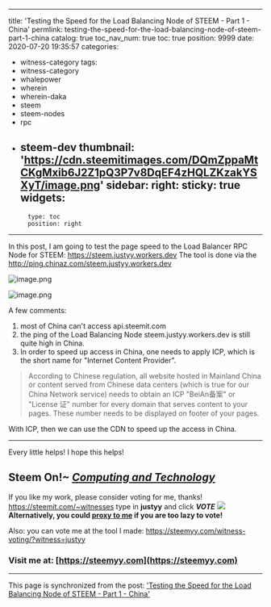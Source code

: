 
---
title: 'Testing the Speed for the Load Balancing Node of STEEM - Part 1 - China'
permlink: testing-the-speed-for-the-load-balancing-node-of-steem-part-1-china
catalog: true
toc_nav_num: true
toc: true
position: 9999
date: 2020-07-20 19:35:57
categories:
- witness-category
tags:
- witness-category
- whalepower
- wherein
- wherein-daka
- steem
- steem-nodes
- rpc
- steem-dev
thumbnail: 'https://cdn.steemitimages.com/DQmZppaMtCKgMxib6J2Z1pQ3P7v8DqEF4zHQLZKzakYSXyT/image.png'
sidebar:
    right:
        sticky: true
widgets:
    -
        type: toc
        position: right
---


In this post, I am going to test the page speed to the Load Balancer RPC Node for STEEM:  https://steem.justyy.workers.dev  The tool is done via the http://ping.chinaz.com/steem.justyy.workers.dev


![image.png](https://cdn.steemitimages.com/DQmZppaMtCKgMxib6J2Z1pQ3P7v8DqEF4zHQLZKzakYSXyT/image.png)


![image.png](https://cdn.steemitimages.com/DQmSvuL9XvdtTWgNZW6gn7MAn5hLs3Yhma3oTyPmJWenGd4/image.png)

A few comments:
1. most of China can't access api.steemit.com
2. the ping of the Load Balancing Node steem.justyy.workers.dev is still quite high in China.  
3. In order to speed up access in China, one needs to apply ICP, which is the short name for "Internet Content Provider". 

> According to Chinese regulation, all website hosted in Mainland China or content served from Chinese data centers (which is true for our China Network service) needs to obtain an ICP "BeiAn备案" or "License 证" number for every domain that serves content to your pages. These number needs to be displayed on footer of your pages.

With ICP, then we can use the CDN to speed up the access in China.

<hr/>

Every little helps! I hope this helps!


**Steem On!~**
*[ Computing and Technology](https://helloacm.com/)*
------------------

If you like my work, please consider voting for me, thanks!
https://steemit.com/~witnesses type in **justyy** and click ***VOTE***
![](https://steemyy.com/images/vote-for-justyy.jpg)
<BR/>
**Alternatively, you could [proxy to me](https://steemyy.com/witness-voting/?witness=justyy&action=proxy)  if you are too lazy to vote!**

Also: you can vote me at the tool I made:  https://steemyy.com/witness-voting/?witness=justyy

### Visit me at:  [https://steemyy.com](https://steemyy.com)

- - -

This page is synchronized from the post: ['Testing the Speed for the Load Balancing Node of STEEM - Part 1 - China'](https://steemit.com/@justyy/testing-the-speed-for-the-load-balancing-node-of-steem-part-1-china)
